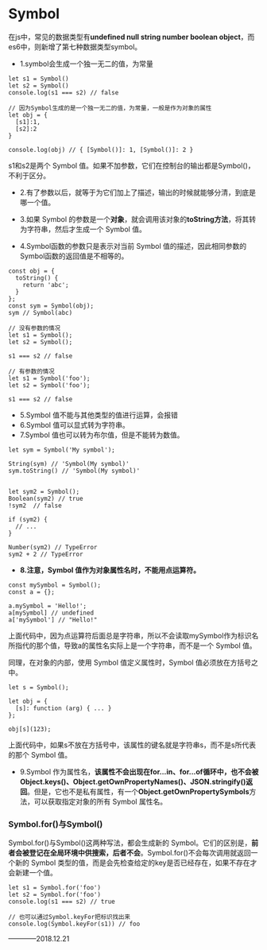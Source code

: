
# Symbol

在js中，常见的数据类型有**undefined null string number boolean object**，而es6中，则新增了第七种数据类型symbol。

+ 1.symbol会生成一个独一无二的值，为常量

```
let s1 = Symbol()
let s2 = Symbol()
console.log(s1 === s2) // false

// 因为Symbol生成的是一个独一无二的值，为常量，一般是作为对象的属性
let obj = {
  [s1]:1,
  [s2]:2
}

console.log(obj) // { [Symbol()]: 1, [Symbol()]: 2 }
```
s1和s2是两个 Symbol 值。如果不加参数，它们在控制台的输出都是Symbol()，不利于区分。

+ 2.有了参数以后，就等于为它们加上了描述，输出的时候就能够分清，到底是哪一个值。

+ 3.如果 Symbol 的参数是一个**对象**，就会调用该对象的**toString方法**，将其转为字符串，然后才生成一个 Symbol 值。

+ 4.Symbol函数的参数只是表示对当前 Symbol 值的描述，因此相同参数的Symbol函数的返回值是不相等的。

```
const obj = {
  toString() {
    return 'abc';
  }
};
const sym = Symbol(obj);
sym // Symbol(abc)

// 没有参数的情况
let s1 = Symbol();
let s2 = Symbol();

s1 === s2 // false

// 有参数的情况
let s1 = Symbol('foo');
let s2 = Symbol('foo');

s1 === s2 // false
```
+ 5.Symbol 值不能与其他类型的值进行运算，会报错
+ 6.Symbol 值可以显式转为字符串。
+ 7.Symbol 值也可以转为布尔值，但是不能转为数值。
```
let sym = Symbol('My symbol');

String(sym) // 'Symbol(My symbol)'
sym.toString() // 'Symbol(My symbol)'


let sym2 = Symbol();
Boolean(sym2) // true
!sym2  // false

if (sym2) {
  // ...
}

Number(sym2) // TypeError
sym2 + 2 // TypeError
```
+ **8.注意，Symbol 值作为对象属性名时，不能用点运算符。**

```
const mySymbol = Symbol();
const a = {};

a.mySymbol = 'Hello!';
a[mySymbol] // undefined
a['mySymbol'] // "Hello!"
```
上面代码中，因为点运算符后面总是字符串，所以不会读取mySymbol作为标识名所指代的那个值，导致a的属性名实际上是一个字符串，而不是一个 Symbol 值。

同理，在对象的内部，使用 Symbol 值定义属性时，Symbol 值必须放在方括号之中。
```
let s = Symbol();

let obj = {
  [s]: function (arg) { ... }
};

obj[s](123);
```
上面代码中，如果s不放在方括号中，该属性的键名就是字符串s，而不是s所代表的那个 Symbol 值。


+ 9.Symbol 作为属性名，**该属性不会出现在for...in、for...of循环中，也不会被Object.keys()、Object.getOwnPropertyNames()、JSON.stringify()返回**。但是，它也不是私有属性，有一个**Object.getOwnPropertySymbols**方法，可以获取指定对象的所有 Symbol 属性名。

### Symbol.for()与Symbol()

Symbol.for()与Symbol()这两种写法，都会生成新的 Symbol。它们的区别是，**前者会被登记在全局环境中供搜索，后者不会**。Symbol.for()不会每次调用就返回一个新的 Symbol 类型的值，而是会先检查给定的key是否已经存在，如果不存在才会新建一个值。
```
let s1 = Symbol.for('foo')
let s2 = Symbol.for('foo')
console.log(s1 === s2) // true

// 也可以通过Symbol.keyFor把标识找出来
console.log(Symbol.keyFor(s1)) // foo
```

————2018.12.21